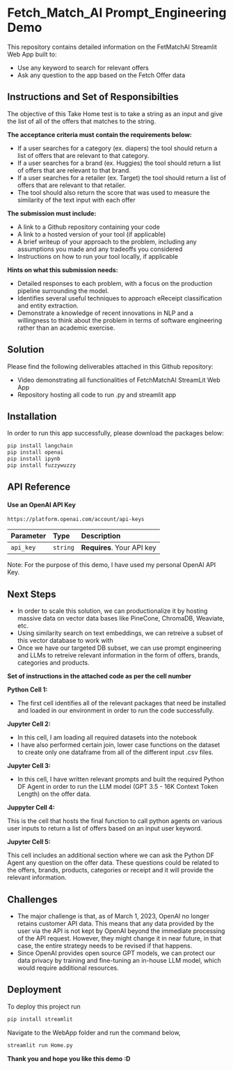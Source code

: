 # Fetch_Match_AI Prompt_Engineering Demo

This repository contains detailed information on the FetMatchAI Streamlit Web App built to:
- Use any keyword to search for relevant offers
- Ask any question to the app based on the Fetch Offer data

## Instructions and Set of Responsibilties



The objective of this Take Home test is to take a string as an input and give the list of all of the offers that matches to the string.

**The acceptance criteria must contain the requirements below:**
- If a user searches for a category (ex. diapers) the tool should return a list of offers that are relevant to that category.
- If a user searches for a brand (ex. Huggies) the tool should return a list of offers that are relevant to that brand.
- If a user searches for a retailer (ex. Target) the tool should return a list of offers that are relevant to that retailer.
- The tool should also return the score that was used to measure the similarity of the text input with each offer

**The submission must include:**
- A link to a Github repository containing your code
- A link to a hosted version of your tool (if applicable)
- A brief writeup of your approach to the problem, including any assumptions you made and any tradeoffs you considered
- Instructions on how to run your tool locally, if applicable

**Hints on what this submission needs:**
- Detailed responses to each problem, with a focus on the production pipeline surrounding the model. 
- Identifies several useful techniques to approach eReceipt classification and entity extraction. 
- Demonstrate a knowledge of recent innovations in NLP and a willingness to think about the problem in terms of software engineering rather than an academic exercise.

## **Solution**

Please find the following deliverables attached in this Github repository:
- Video demonstrating all functionalities of FetchMatchAI StreamLit Web App
- Repository hosting all code to run .py and streamlit app

## Installation
In order to run this app successfully, please download the packages below:

```bash
pip install langchain
pip install openai
pip install ipynb
pip install fuzzywuzzy
```
    
## API Reference

#### Use an OpenAI API Key

```http
https://platform.openai.com/account/api-keys
```

| Parameter | Type     | Description                |
| :-------- | :------- | :------------------------- |
| `api_key` | `string` | **Requires**. Your API key |

Note: For the purpose of this demo, I have used my personal OpenAI API Key.



## Next Steps

- In order to scale this solution, we can productionalize it by hosting massive data on vector data bases like PineCone, ChromaDB, Weaviate, etc.
- Using similarity search on text embeddings, we can retreive a subset of this vector database to work with
- Once we have our targeted DB subset, we can use prompt engineering and LLMs to retreive relevant information in the form of offers, brands, categories and products. 

**Set of instructions in the attached code as per the cell number**


**Python Cell 1:**

- The first cell identifies all of the relevant packages that need be installed and loaded in our environment in order to run the code successfully.

**Jupyter Cell 2:**
- In this cell, I am loading all required datasets into the notebook
- I have also performed certain join, lower case functions on the dataset to create only one dataframe from all of the different input .csv files.

**Jupyter Cell 3:**
- In this cell, I have written relevant prompts and built the required Python DF Agent in order to run the LLM model (GPT 3.5 - 16K Context Token Length) on the offer data.

**Juppyter Cell 4:**

This is the cell that hosts the final function to call python agents on various user inputs to return a list of offers based on an input user keyword.

**Jupyter Cell 5:** 

This cell includes an additional section where we can ask the Python DF Agent any question on the offer data. These questions could be related to the offers, brands, products, categories or receipt and it will provide the relevant information.

## Challenges
- The major challenge is that, as of March 1, 2023, OpenAI no longer retains customer API data. This means that any data provided by the user via the API is not kept by OpenAI beyond the immediate processing of the API request. However, they might change it in near future, in that case, the entire strategy needs to be revised if that happens.
- Since OpenAI provides open source GPT models, we can protect our data privacy by training and fine-tuning an in-house LLM model, which would require additional resources.  

## Deployment

To deploy this project run

```bash
pip install streamlit
```

Navigate to the WebApp folder and run the command below,

```bash
streamlit run Home.py
```

**Thank you and hope you like this demo :D**

